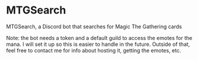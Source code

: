 # MTGSearch
MTGSearch, a Discord bot that searches for Magic The Gathering cards

Note: the bot needs a token and a default guild to access the emotes for the mana. I will set it up so this is easier to handle in the future. Outside of that, feel free to contact me for info about hosting it, getting the emotes, etc.
